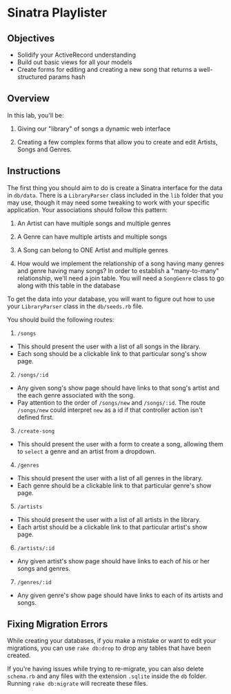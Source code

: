 # Sinatra Playlister

## Objectives

- Solidify your ActiveRecord understanding
- Build out basic views for all your models
- Create forms for editing and creating a new song that returns a
  well-structured params hash

## Overview
In this lab, you'll be:

1.  Giving our "library" of songs a dynamic web interface

2.  Creating a few complex forms that allow you to create and edit Artists,
    Songs and Genres.

## Instructions

The first thing you should aim to do is create a Sinatra interface for the data
in `db/data`. There is a `LibraryParser` class included in the `lib` folder that
you may use, though it may need some tweaking to work with your specific
application. Your associations should follow this pattern:

1.  An Artist can have multiple songs and multiple genres

2.  A Genre can have multiple artists and multiple songs

3.  A Song can belong to ONE Artist and multiple genres

4.  How would we implement the relationship of a song having many genres and
    genre having many songs? In order to establish a "many-to-many" relationship,
    we'll need a join table. You will need a `SongGenre` class to go along with this
    table in the database

To get the data into your database, you will want to figure out how to use your
`LibraryParser` class in the `db/seeds.rb` file.


You should build the following routes:

1.  `/songs`

- This should present the user with a list of all songs in the library.
- Each song should be a clickable link to that particular song's show page.


2.  `/songs/:id`

- Any given song's show page should have links to that song's artist and the
  each genre associated with the song.
- Pay attention to the order of `/songs/new` and `/songs/:id`. The route
  `/songs/new` could interpret `new` as a id if that controller action isn't
  defined first.

3. `/create-song`

- This should present the user with a form to create a song, allowing them to 
  `select` a genre and an artist from a dropdown. 

4.  `/genres`

- This should present the user with a list of all genres in the library.
- Each genre should be a clickable link to that particular genre's show page.

5.  `/artists`

- This should present the user with a list of all artists in the library.
- Each artist should be a clickable link to that particular artist's show page.

6.  `/artists/:id`

- Any given artist's show page should have links to each of his or her songs
  and genres.

7.  `/genres/:id`

- Any given genre's show page should have links to each of its artists and
  songs.
  

## Fixing Migration Errors

While creating your databases, if you make a mistake or want to edit your
migrations, you can use `rake db:drop` to drop any tables that have been
created.

If you're having issues while trying to re-migrate, you can also delete
`schema.rb` and any files with the extension `.sqlite` inside the `db` folder.
Running `rake db:migrate` will recreate these files.
